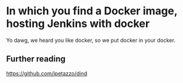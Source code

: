 In which you find a Docker image, hosting Jenkins with docker 
=============================================================

Yo dawg, we heard you like docker, so we put docker in your docker.


Further reading
---------------
https://github.com/jpetazzo/dind


